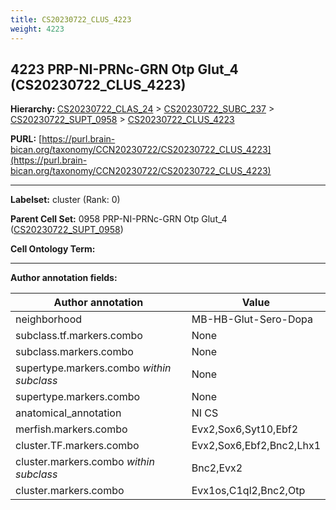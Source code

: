 ```yaml
---
title: CS20230722_CLUS_4223
weight: 4223
---
```

## 4223 PRP-NI-PRNc-GRN Otp Glut_4 (CS20230722_CLUS_4223)
<b>Hierarchy: </b>
[CS20230722_CLAS_24](../CS20230722_CLAS_24) >
[CS20230722_SUBC_237](../CS20230722_SUBC_237) >
[CS20230722_SUPT_0958](../CS20230722_SUPT_0958) >
[CS20230722_CLUS_4223](../CS20230722_CLUS_4223)

**PURL:** [https://purl.brain-bican.org/taxonomy/CCN20230722/CS20230722_CLUS_4223](https://purl.brain-bican.org/taxonomy/CCN20230722/CS20230722_CLUS_4223)

---


**Labelset:** cluster (Rank: 0)

**Parent Cell Set:** 0958 PRP-NI-PRNc-GRN Otp Glut_4 ([CS20230722_SUPT_0958](../CS20230722_SUPT_0958))



**Cell Ontology Term:** 

[MARKER GENES.]: #


---

[TRANSFERRED ANNOTATIONS.]: #


[AUTHOR ANNOTATION FIELDS.]: #


**Author annotation fields:**

| Author annotation | Value |
|-------------------|-------|
|neighborhood|MB-HB-Glut-Sero-Dopa|
|subclass.tf.markers.combo|None|
|subclass.markers.combo|None|
|supertype.markers.combo _within subclass_|None|
|supertype.markers.combo|None|
|anatomical_annotation|NI CS|
|merfish.markers.combo|Evx2,Sox6,Syt10,Ebf2|
|cluster.TF.markers.combo|Evx2,Sox6,Ebf2,Bnc2,Lhx1|
|cluster.markers.combo _within subclass_|Bnc2,Evx2|
|cluster.markers.combo|Evx1os,C1ql2,Bnc2,Otp|
